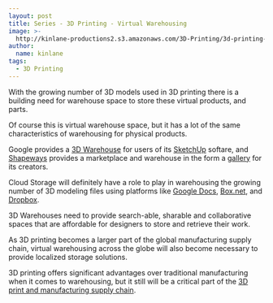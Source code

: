 ```yaml
---
layout: post
title: Series - 3D Printing - Virtual Warehousing
image: >-
  http://kinlane-productions2.s3.amazonaws.com/3D-Printing/3d-printing-warehousing.jpg
author:
  name: kinlane
tags:
  - 3D Printing
---
```

With the growing number of 3D models used in 3D printing there is a building need for warehouse space to store these virtual products, and parts.

Of course this is virtual warehouse space, but it has a lot of the same characteristics of warehousing for physical products.

Google provides a [3D Warehouse](http://sketchup.google.com/3dwarehouse/ "3D Warehouse") for users of its [SketchUp](http://sketchup.google.com/ "SketchUp") softare, and [Shapeways](http://www.shapeways.com/ "Shapeways") provides a marketplace and warehouse in the form a [gallery](http://www.shapeways.com/gallery "Gallery") for its creators.

Cloud Storage will definitely have a role to play in warehousing the growing number of 3D modeling files using platforms like [Google Docs](http://docs.google.com "Google Docs"), [Box.net](http://Box.net "Box.net"), and [Dropbox](/admin/blog/www.dropbox.com "Dropbox").

3D Warehouses need to provide search-able, sharable and collaborative spaces that are affordable for designers to store and retrieve their work.

As 3D printing becomes a larger part of the global manufacturing supply chain, virtual warehousing across the globe will also become necessary to provide localized storage solutions.

3D printing offers significant advantages over traditional manufacturing when it comes to warehousing, but it still will be a critical part of the [3D print and manufacturing supply chain](http://www.kinlane.com/2011/05/3d-printing-and-manufacturing-supply-chain/ "3D print and manufacturing supply chain").